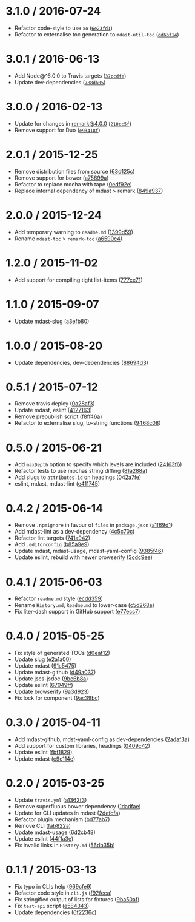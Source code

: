 <!--remark setext-->

<!--lint disable no-multiple-toplevel-headings-->

3.1.0 / 2016-07-24
==================

*   Refactor code-style to use `xo` ([`6e23fd1`](https://github.com/wooorm/remark-toc/commit/6e23fd1))
*   Refactor to externalise toc generation to `mdast-util-toc` ([`dd6bf14`](https://github.com/wooorm/remark-toc/commit/dd6bf14))

3.0.1 / 2016-06-13
==================

*   Add Node@^6.0.0 to Travis targets ([`37ccdfe`](https://github.com/wooorm/remark-toc/commit/37ccdfe))
*   Update dev-dependencies ([`788db05`](https://github.com/wooorm/remark-toc/commit/788db05))

3.0.0 / 2016-02-13
==================

*   Update for changes in remark@4.0.0 ([`210cc5f`](https://github.com/wooorm/remark-toc/commit/210cc5f))
*   Remove support for Duo ([`e93418f`](https://github.com/wooorm/remark-toc/commit/e93418f))

2.0.1 / 2015-12-25
==================

*   Remove distribution files from source ([63d125c](https://github.com/wooorm/remark-toc/commit/63d125c))
*   Remove support for bower ([a75699a](https://github.com/wooorm/remark-toc/commit/a75699a))
*   Refactor to replace mocha with tape ([0edf92e](https://github.com/wooorm/remark-toc/commit/0edf92e))
*   Replace internal dependency of mdast > remark ([849a937](https://github.com/wooorm/remark-toc/commit/849a937))

2.0.0 / 2015-12-24
==================

*   Add temporary warning to `readme.md` ([1399d59](https://github.com/wooorm/remark-toc/commit/1399d59))
*   Rename `mdast-toc` > `remark-toc` ([a6590c4](https://github.com/wooorm/remark-toc/commit/a6590c4))

1.2.0 / 2015-11-02
==================

*   Add support for compiling tight list-items ([777ce71](https://github.com/wooorm/remark-toc/commit/777ce71))

1.1.0 / 2015-09-07
==================

*   Update mdast-slug ([a3efb80](https://github.com/wooorm/remark-toc/commit/a3efb80))

1.0.0 / 2015-08-20
==================

*   Update dependencies, dev-dependencies ([88694d3](https://github.com/wooorm/remark-toc/commit/88694d3))

0.5.1 / 2015-07-12
==================

*   Remove travis deploy ([0a28af3](https://github.com/wooorm/remark-toc/commit/0a28af3))
*   Update mdast, eslint ([4127163](https://github.com/wooorm/remark-toc/commit/4127163))
*   Remove prepublish script ([f8ff46a](https://github.com/wooorm/remark-toc/commit/f8ff46a))
*   Refactor to externalise slug, to-string functions ([9468c08](https://github.com/wooorm/remark-toc/commit/9468c08))

0.5.0 / 2015-06-21
==================

*   Add `maxDepth` option to specify which levels are included ([24163f6](https://github.com/wooorm/remark-toc/commit/24163f6))
*   Refactor tests to use mochas string diffing ([81a288a](https://github.com/wooorm/remark-toc/commit/81a288a))
*   Add slugs to `attributes.id` on headings ([042a7fe](https://github.com/wooorm/remark-toc/commit/042a7fe))
*   eslint, mdast, mdast-lint ([e411745](https://github.com/wooorm/remark-toc/commit/e411745))

0.4.2 / 2015-06-14
==================

*   Remove `.npmignore` in favour of `files` in `package.json` ([a1f69d1](https://github.com/wooorm/remark-toc/commit/a1f69d1))
*   Add mdast-lint as a dev-dependency ([4c5c70c](https://github.com/wooorm/remark-toc/commit/4c5c70c))
*   Refactor lint targets ([741a942](https://github.com/wooorm/remark-toc/commit/741a942))
*   Add `.editorconfig` ([b85a9e9](https://github.com/wooorm/remark-toc/commit/b85a9e9))
*   Update mdast, mdast-usage, mdast-yaml-config ([9385f46](https://github.com/wooorm/remark-toc/commit/9385f46))
*   Update eslint, rebuild with newer browserify ([3cdc9ee](https://github.com/wooorm/remark-toc/commit/3cdc9ee))

0.4.1 / 2015-06-03
==================

*   Refactor `readme.md` style ([ecdd359](https://github.com/wooorm/remark-toc/commit/ecdd359))
*   Rename `History.md`, `Readme.md` to lower-case ([c5d268e](https://github.com/wooorm/remark-toc/commit/c5d268e))
*   Fix liter-dash support in GitHub support ([e77ecc7](https://github.com/wooorm/remark-toc/commit/e77ecc7))

0.4.0 / 2015-05-25
==================

*   Fix style of generated TOCs ([d0eaf12](https://github.com/wooorm/remark-toc/commit/d0eaf12))
*   Update slug ([e2a1a00](https://github.com/wooorm/remark-toc/commit/e2a1a00))
*   Update mdast ([91c5475](https://github.com/wooorm/remark-toc/commit/91c5475))
*   Update mdast-github ([d49a037](https://github.com/wooorm/remark-toc/commit/d49a037))
*   Update jscs-jsdoc ([9bc6b8a](https://github.com/wooorm/remark-toc/commit/9bc6b8a))
*   Update eslint ([67049ff](https://github.com/wooorm/remark-toc/commit/67049ff))
*   Update browserify ([9a3d923](https://github.com/wooorm/remark-toc/commit/9a3d923))
*   Fix lock for component ([9ac39bc](https://github.com/wooorm/remark-toc/commit/9ac39bc))

0.3.0 / 2015-04-11
==================

*   Add mdast-github, mdst-yaml-config as dev-dependencies ([2adaf3a](https://github.com/wooorm/remark-toc/commit/2adaf3a))
*   Add support for custom libraries, headings ([0409c42](https://github.com/wooorm/remark-toc/commit/0409c42))
*   Update eslint ([fbf1829](https://github.com/wooorm/remark-toc/commit/fbf1829))
*   Update mdast ([c9e114e](https://github.com/wooorm/remark-toc/commit/c9e114e))

0.2.0 / 2015-03-25
==================

*   Update `travis.yml` ([a1362f3](https://github.com/wooorm/remark-toc/commit/a1362f3))
*   Remove superfluous bower dependency ([1dadfae](https://github.com/wooorm/remark-toc/commit/1dadfae))
*   Update for CLI updates in mdast ([2defcfa](https://github.com/wooorm/remark-toc/commit/2defcfa))
*   Refactor plugin mechanism ([bd77ab7](https://github.com/wooorm/remark-toc/commit/bd77ab7))
*   Remove CLI ([fab822a](https://github.com/wooorm/remark-toc/commit/fab822a))
*   Update mdast-usage ([6d2cb48](https://github.com/wooorm/remark-toc/commit/6d2cb48))
*   Update eslint ([44f1a3e](https://github.com/wooorm/remark-toc/commit/44f1a3e))
*   Fix invalid links in `History.md` ([56db35b](https://github.com/wooorm/remark-toc/commit/56db35b))

0.1.1 / 2015-03-13
==================

*   Fix typo in CLIs help ([969cfe9](https://github.com/wooorm/remark-toc/commit/969cfe9))
*   Refactor code style in `cli.js` ([f92feca](https://github.com/wooorm/remark-toc/commit/f92feca))
*   Fix stringified output of lists for fixtures ([9ba50af](https://github.com/wooorm/remark-toc/commit/9ba50af))
*   Fix `test-api` script ([e584343](https://github.com/wooorm/remark-toc/commit/e584343))
*   Update dependencies ([6f2236c](https://github.com/wooorm/remark-toc/commit/6f2236c))
